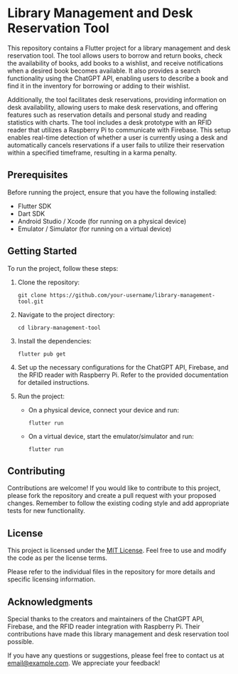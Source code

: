 # Library Management and Desk Reservation Tool

This repository contains a Flutter project for a library management and desk reservation tool. The tool allows users to borrow and return books, check the availability of books, add books to a wishlist, and receive notifications when a desired book becomes available. It also provides a search functionality using the ChatGPT API, enabling users to describe a book and find it in the inventory for borrowing or adding to their wishlist.

Additionally, the tool facilitates desk reservations, providing information on desk availability, allowing users to make desk reservations, and offering features such as reservation details and personal study and reading statistics with charts. The tool includes a desk prototype with an RFID reader that utilizes a Raspberry Pi to communicate with Firebase. This setup enables real-time detection of whether a user is currently using a desk and automatically cancels reservations if a user fails to utilize their reservation within a specified timeframe, resulting in a karma penalty.

## Prerequisites

Before running the project, ensure that you have the following installed:

- Flutter SDK
- Dart SDK
- Android Studio / Xcode (for running on a physical device)
- Emulator / Simulator (for running on a virtual device)

## Getting Started

To run the project, follow these steps:

1. Clone the repository:

   ```shell
   git clone https://github.com/your-username/library-management-tool.git
   ```

2. Navigate to the project directory:

   ```shell
   cd library-management-tool
   ```

3. Install the dependencies:

   ```shell
   flutter pub get
   ```

4. Set up the necessary configurations for the ChatGPT API, Firebase, and the RFID reader with Raspberry Pi. Refer to the provided documentation for detailed instructions.

5. Run the project:

   - On a physical device, connect your device and run:

     ```shell
     flutter run
     ```

   - On a virtual device, start the emulator/simulator and run:

     ```shell
     flutter run
     ```

## Contributing

Contributions are welcome! If you would like to contribute to this project, please fork the repository and create a pull request with your proposed changes. Remember to follow the existing coding style and add appropriate tests for new functionality.

## License

This project is licensed under the [MIT License](LICENSE). Feel free to use and modify the code as per the license terms.

Please refer to the individual files in the repository for more details and specific licensing information.

## Acknowledgments

Special thanks to the creators and maintainers of the ChatGPT API, Firebase, and the RFID reader integration with Raspberry Pi. Their contributions have made this library management and desk reservation tool possible.

If you have any questions or suggestions, please feel free to contact us at [email@example.com](mailto:email@example.com). We appreciate your feedback!

